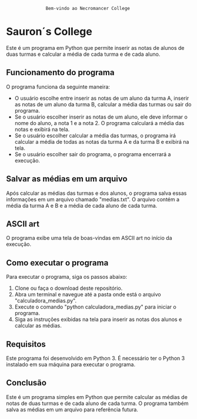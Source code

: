 
                   Bem-vindo ao Necromancer College
# Sauron´s College 

Este é um programa em Python que permite inserir as notas de alunos de duas turmas e calcular a média de cada turma e de cada aluno.

## Funcionamento do programa

O programa funciona da seguinte maneira:

- O usuário escolhe entre inserir as notas de um aluno da turma A, inserir as notas de um aluno da turma B, calcular a média das turmas ou sair do programa.
- Se o usuário escolher inserir as notas de um aluno, ele deve informar o nome do aluno, a nota 1 e a nota 2. O programa calculará a média das notas e exibirá na tela.
- Se o usuário escolher calcular a média das turmas, o programa irá calcular a média de todas as notas da turma A e da turma B e exibirá na tela.
- Se o usuário escolher sair do programa, o programa encerrará a execução.

## Salvar as médias em um arquivo

Após calcular as médias das turmas e dos alunos, o programa salva essas informações em um arquivo chamado "medias.txt". O arquivo contém a média da turma A e B e a média de cada aluno de cada turma.

## ASCII art

O programa exibe uma tela de boas-vindas em ASCII art no início da execução.

## Como executar o programa

Para executar o programa, siga os passos abaixo:

1. Clone ou faça o download deste repositório.
2. Abra um terminal e navegue até a pasta onde está o arquivo "calculadora_medias.py".
3. Execute o comando "python calculadora_medias.py" para iniciar o programa.
4. Siga as instruções exibidas na tela para inserir as notas dos alunos e calcular as médias.

## Requisitos

Este programa foi desenvolvido em Python 3. É necessário ter o Python 3 instalado em sua máquina para executar o programa.

## Conclusão

Este é um programa simples em Python que permite calcular as médias de notas de duas turmas e de cada aluno de cada turma. O programa também salva as médias em um arquivo para referência futura.
